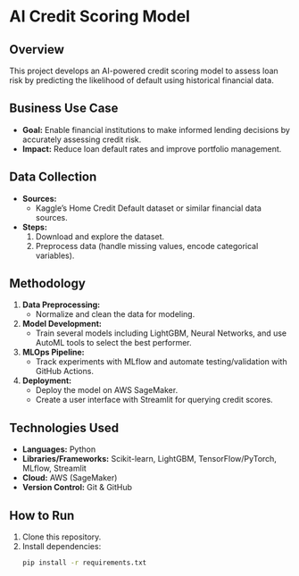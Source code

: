 # AI Credit Scoring Model

## Overview
This project develops an AI-powered credit scoring model to assess loan risk by predicting the likelihood of default using historical financial data.

## Business Use Case
- **Goal:** Enable financial institutions to make informed lending decisions by accurately assessing credit risk.
- **Impact:** Reduce loan default rates and improve portfolio management.

## Data Collection
- **Sources:**  
  - Kaggle’s Home Credit Default dataset or similar financial data sources.
- **Steps:**  
  1. Download and explore the dataset.  
  2. Preprocess data (handle missing values, encode categorical variables).

## Methodology
1. **Data Preprocessing:**  
   - Normalize and clean the data for modeling.
2. **Model Development:**  
   - Train several models including LightGBM, Neural Networks, and use AutoML tools to select the best performer.
3. **MLOps Pipeline:**  
   - Track experiments with MLflow and automate testing/validation with GitHub Actions.
4. **Deployment:**  
   - Deploy the model on AWS SageMaker.  
   - Create a user interface with Streamlit for querying credit scores.

## Technologies Used
- **Languages:** Python  
- **Libraries/Frameworks:** Scikit-learn, LightGBM, TensorFlow/PyTorch, MLflow, Streamlit  
- **Cloud:** AWS (SageMaker)  
- **Version Control:** Git & GitHub

## How to Run
1. Clone this repository.
2. Install dependencies:  
   ```bash
   pip install -r requirements.txt
